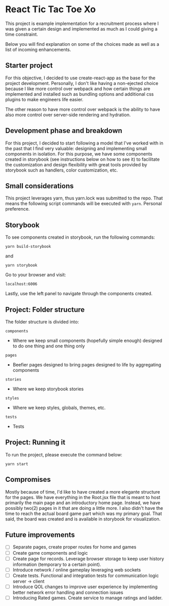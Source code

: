 # React Tic Tac Toe Xo

This project is example implementation for a recruitment process where I was given a certain design and implemented as much as I could giving a time constraint.

Below you will find explanation on some of the choices made as well as a list of incoming enhancements.

## Starter project

For this objective, I decided to use create-react-app as the base for the project development. Personally, I don't like having a non-ejected choice because I like more control over webpack and how certain things are implemented and installed such as bundling options and additional css plugins to make engineers life easier.

The other reason to have more control over webpack is the ability to have also more control over server-side rendering and hydration.

## Development phase and breakdown

For this project, I decided to start following a model that I've worked with in the past that I find very valuable: designing and implementing small components in isolation. For this purpose, we have some components created in storybook (see instructions below on how to see it) to facilitate the customization and design flexibility with great tools provided by storybook such as handlers, color customization, etc.

## Small considerations

This project leverages yarn, thus yarn.lock was submitted to the repo. That means the following script commands will be executed with `yarn`. Personal preference.

## Storybook

To see components created in storybook, run the following commands:

`yarn build-storybook`

and 

`yarn storybook`

Go to your browser and visit:

`localhost:6006`

Lastly, use the left panel to navigate through the components created.


## Project: Folder structure

The folder structure is divided into:

`components`
 - Where we keep small components (hopefully simple enough) designed to do one thing and one thing only

`pages`
- Beefier pages designed to bring pages designed to life by aggregating components

`stories`
- Where we keep storybook stories

`styles`
- Where we keep styles, globals, themes, etc.

`tests`
- Tests


## Project: Running it


To run the project, please execute the command below:

`yarn start`


## Compromises 

 Mostly because of time, I'd like to have created a more elegante structure for the pages. We have everything in the Root.jsx file that is meant to host primarily the main page and an introductory home page. Instead, we have possibly two(2) pages in it that are doing a little more. I also didn't have the time to reach the actual board game part which was my primary goal. That said, the board was created and is available in storybook for visualization. 

## Future improvements
- [ ] Separate pages, create proper routes for home and games
- [ ] Create game components and logic
- [ ] Create page for records. Leverage browser storage to keep user history information (temporary to a certain point).
- [ ] Introduce network / online gameplay leveraging web sockets
- [ ] Create tests. Functional and integration tests for communication logic server -> client
- [ ] Introduce QOL changes to improve user experience by implementing better network error handling and connection issues
- [ ] Introducing Rated games. Create service to manage ratings and ladder.
